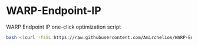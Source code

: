# WARP-Endpoint-IP
WARP Endpoint IP one-click optimization script

```bash
bash <(curl -fsSL https://raw.githubusercontent.com/Amirchelios/WARP-Endpoint-IP/main/ip.sh)
```
